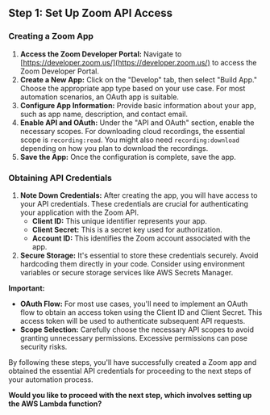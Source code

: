 ## Step 1: Set Up Zoom API Access

### Creating a Zoom App
1. **Access the Zoom Developer Portal:** Navigate to [https://developer.zoom.us/](https://developer.zoom.us/) to access the Zoom Developer Portal.
2. **Create a New App:** Click on the "Develop" tab, then select "Build App." Choose the appropriate app type based on your use case. For most automation scenarios, an OAuth app is suitable.
3. **Configure App Information:** Provide basic information about your app, such as app name, description, and contact email.
4. **Enable API and OAuth:** Under the "API and OAuth" section, enable the necessary scopes. For downloading cloud recordings, the essential scope is `recording:read`. You might also need `recording:download` depending on how you plan to download the recordings.
5. **Save the App:** Once the configuration is complete, save the app.

### Obtaining API Credentials
1. **Note Down Credentials:** After creating the app, you will have access to your API credentials. These credentials are crucial for authenticating your application with the Zoom API.
   * **Client ID:** This unique identifier represents your app.
   * **Client Secret:** This is a secret key used for authorization.
   * **Account ID:** This identifies the Zoom account associated with the app.
2. **Secure Storage:** It's essential to store these credentials securely. Avoid hardcoding them directly in your code. Consider using environment variables or secure storage services like AWS Secrets Manager.

**Important:**
* **OAuth Flow:** For most use cases, you'll need to implement an OAuth flow to obtain an access token using the Client ID and Client Secret. This access token will be used to authenticate subsequent API requests.
* **Scope Selection:** Carefully choose the necessary API scopes to avoid granting unnecessary permissions. Excessive permissions can pose security risks.

By following these steps, you'll have successfully created a Zoom app and obtained the essential API credentials for proceeding to the next steps of your automation process.
 
**Would you like to proceed with the next step, which involves setting up the AWS Lambda function?** 
